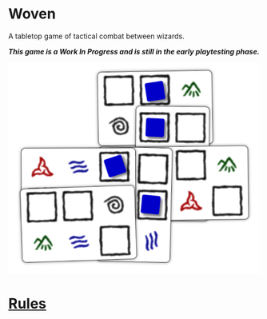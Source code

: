 # Woven

A tabletop game of tactical combat between wizards.

_**This game is a Work In Progress and is still in the early playtesting phase.**_

![Sample card layout](img/cards-intro.png)

# [Rules](docs/rules.md)

